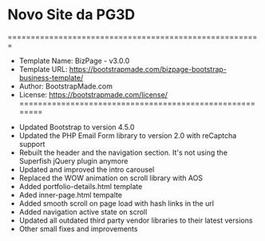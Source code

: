 # Novo Site da PG3D

=======================================================
  * Template Name: BizPage - v3.0.0
  * Template URL: https://bootstrapmade.com/bizpage-bootstrap-business-template/
  * Author: BootstrapMade.com
  * License: https://bootstrapmade.com/license/
========================================================

  - Updated Bootstrap to version 4.5.0
  - Updated the PHP Email Form library to version 2.0 with reCaptcha support
  - Rebuilt the header and the navigation section. It's not using the Superfish jQuery plugin anymore
  - Updated and improved the intro carousel
  - Replaced the WOW animation on scroll library with AOS
  - Added portfolio-details.html template
  - Aded inner-page.html tempalte
  - Added smooth scroll on page load with hash links in the url
  - Added navigation active state on scroll
  - Updated all outdated third party vendor libraries to their latest versions
  - Other small fixes and improvements




